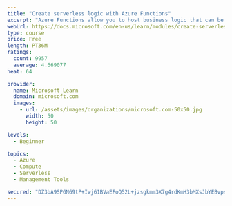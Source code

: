 ```yaml
---
title: "Create serverless logic with Azure Functions"
excerpt: "Azure Functions allow you to host business logic that can be executed without managing or provisioning server infrastructure"
webUrl: https://docs.microsoft.com/en-us/learn/modules/create-serverless-logic-with-azure-functions/
type: course
price: Free
length: PT36M
ratings:
  count: 9957
  average: 4.669077
heat: 64

provider:
  name: Microsoft Learn
  domain: microsoft.com
  images:
    - url: /assets/images/organizations/microsoft.com-50x50.jpg
      width: 50
      height: 50

levels:
  - Beginner

topics:
  - Azure
  - Compute
  - Serverless
  - Management Tools

secured: "DZ3bA9SPGN69tP+Iwj61BVaEFoQ52L+jzsgkmm3X7g4rdKmH3bMXsJbYEBvpsPEVULIoc8AuRtQIx0ZtkQ7fppmIUd+9bg/z64qPt33jInviTgGPv75A85QWCCEqKTYi//m1NZcBkNDNhb4LEK3m4xNs97NP5+ejpkmL5RPEQGAR7TfNzp6z63FB45eDLmSFvmvdhJWr/JWcaO/IV2bq9lebFPy2IqGV8EvXcpLu4UR7P5moq1s+/feq24Ja2CG9k9nGpIcXShFZ5bzZjQMQ0qxLcUuUukR5A5xQe+aOoyt+VAEu6GU59GbTX1zStB/egOkzwbJ2QNPXLuL6S6X6aMFWXwuw4OXjE3N7e6xj3y8nQOiVHDkUcD39rXRaUUX5nz6ofXc8Q7dVEN+Wb9DFNyZR5ekuxhACcdu8UsCyDdw=;CqtAEtd94/fMvYSRNGH0Uw=="
---
```


